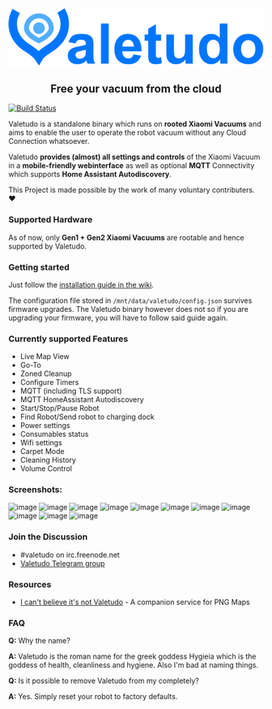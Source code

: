 <div align="center">
    <img src="https://github.com/Hypfer/Valetudo/blob/master/assets/logo/valetudo_logo_with_name.svg" width="800" alt="valetudo">
    <p align="center"><h2>Free your vacuum from the cloud</h2></p>
</div>

[![Build Status](https://travis-ci.com/Hypfer/Valetudo.svg?branch=master)](https://travis-ci.com/Hypfer/Valetudo)

Valetudo is a standalone binary which runs on **rooted Xiaomi Vacuums** and aims to enable the user to operate the robot vacuum without any Cloud Connection whatsoever.

Valetudo **provides (almost) all settings and controls** of the Xiaomi Vacuum in a **mobile-friendly webinterface** as well as optional **MQTT** Connectivity which supports **Home Assistant Autodiscovery**.

This Project is made possible by the work of many voluntary contributers. ❤

### Supported Hardware
As of now, only **Gen1 + Gen2 Xiaomi Vacuums** are rootable and hence supported by Valetudo.

### Getting started
Just follow the [installation guide in the wiki](https://github.com/Hypfer/Valetudo/wiki/Installation-Instructions).

The configuration file stored in `/mnt/data/valetudo/config.json` survives firmware upgrades.
The Valetudo binary however does not so if you are upgrading your firmware, you will have to follow said guide again.

### Currently supported Features
* Live Map View
* Go-To
* Zoned Cleanup
* Configure Timers
* MQTT (including TLS support)
* MQTT HomeAssistant Autodiscovery
* Start/Stop/Pause Robot
* Find Robot/Send robot to charging dock
* Power settings
* Consumables status
* Wifi settings
* Carpet Mode
* Cleaning History
* Volume Control

### Screenshots:
![image](https://user-images.githubusercontent.com/974410/55658091-bc0f3880-57fc-11e9-8840-3e88186d5f56.png)
![image](https://user-images.githubusercontent.com/974410/55658093-be719280-57fc-11e9-97f2-e2a51120bace.png)
![image](https://user-images.githubusercontent.com/974410/55658098-c16c8300-57fc-11e9-9a72-9d702be19482.png)
![image](https://user-images.githubusercontent.com/974410/55658101-c4677380-57fc-11e9-93dd-0551be98b047.png)
![image](https://user-images.githubusercontent.com/974410/55658077-abf75900-57fc-11e9-91c6-9f35f596f773.png)
![image](https://user-images.githubusercontent.com/974410/55658114-cd584500-57fc-11e9-9e01-1ff3c1bcde80.png)
![image](https://user-images.githubusercontent.com/974410/55658120-d47f5300-57fc-11e9-913c-10bc5f8288c4.png)
![image](https://user-images.githubusercontent.com/974410/55658162-fa0c5c80-57fc-11e9-93a0-e67e977c3151.png)
![image](https://user-images.githubusercontent.com/974410/55658169-009ad400-57fd-11e9-9955-856c75054da0.png)
![image](https://user-images.githubusercontent.com/974410/55658203-1a3c1b80-57fd-11e9-8fb2-25cfc1fad4a9.png)
![image](https://user-images.githubusercontent.com/974410/55658219-29bb6480-57fd-11e9-8a66-0d00739c9359.png)

### Join the Discussion
* #valetudo on irc.freenode.net
* [Valetudo Telegram group](https://t.me/joinchat/AR1z8xOGJQwkApTulyBx1w)

### Resources
* [I can't believe it's not Valetudo](https://github.com/Hypfer/ICantBelieveItsNotValetudo) - A companion service for PNG Maps

### FAQ

**Q:** Why the name?

**A:** Valetudo is the roman name for the greek goddess Hygieia which is the goddess of health, cleanliness and hygiene. Also I'm bad at naming things.

**Q:** Is it possible to remove Valetudo from my completely? 

**A:** Yes. Simply reset your robot to factory defaults.
